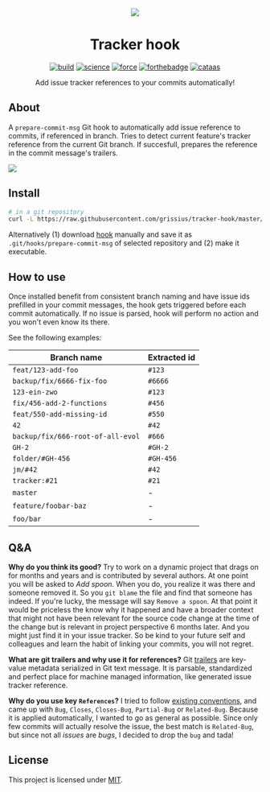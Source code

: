 <div align="center">

<img src="https://media1.tenor.com/images/4a5dcfcd22b47759b5e5729d48abc92c/tenor.gif?itemid=5532602" />

# Tracker hook

[![build](https://forthebadge.com/images/badges/fuck-it-ship-it.svg)](https://travis-ci.com/grissius/tracker-hook/builds)
[![science](https://forthebadge.com/images/badges/built-with-science.svg)](https://en.wikipedia.org/wiki/Science)
[![force](https://forthebadge.com/images/badges/powered-by-electricity.svg)](https://www.starwars.com/databank/force-lightning)
[![forthebadge](https://forthebadge.com/images/badges/uses-badges.svg)](https://forthebadge.com)
[![cataas](https://forthebadge.com/images/badges/contains-cat-gifs.svg)](https://cataas.com/)

Add issue tracker references to your commits automatically!

</div>

## About

A `prepare-commit-msg` Git hook to automatically add issue reference to commits, if referenced in branch.
Tries to detect current feature's tracker reference from the current Git branch.
If succesfull, prepares the reference in the commit message's trailers.

![](https://i.imgur.com/L4BasUu.gif)

## Install

```bash
# in a git repository
curl -L https://raw.githubusercontent.com/grissius/tracker-hook/master/scripts/install.sh | bash
```

Alternatively (1) download [hook](https://raw.githubusercontent.com/grissius/tracker-hook/master/hook.sh) manually and save it as `.git/hooks/prepare-commit-msg` of selected repository and (2) make it executable.

## How to use

Once installed benefit from consistent branch naming and have issue ids prefilled in your commit messages, the hook gets triggered before each commit automatically.
If no issue is parsed, hook will perform no action and you won't even know its there.

See the following examples:

| Branch name                       | Extracted id |
| --------------------------------- | ------------ |
| `feat/123-add-foo`                | `#123`       |
| `backup/fix/6666-fix-foo`         | `#6666`      |
| `123-ein-zwo`                     | `#123`       |
| `fix/456-add-2-functions`         | `#456`       |
| `feat/550-add-missing-id`         | `#550`       |
| `42`                              | `#42`        |
| `backup/fix/666-root-of-all-evol` | `#666`       |
| `GH-2`                            | `#GH-2`      |
| `folder/#GH-456`                  | `#GH-456`    |
| `jm/#42`                          | `#42`        |
| `tracker:#21`                     | `#21`        |
| `master`                          | -            |
| `feature/foobar-baz`              | -            |
| `foo/bar`                         | -            |

## Q&A

**Why do you think its good?**
Try to work on a dynamic project that drags on for months and years and is contributed by several authors. At one point you will be asked to _Add spoon_. When you do, you realize it was there and someone removed it. So you `git blame` the file and find that someone has indeed. If you're lucky, the message will say `Remove a spoon`. At that point it would be priceless the know why it happened and have a broader context that might not have been relevant for the source code change at the time of the change but is relevant in project perspective 6 months later. And you might just find it in your issue tracker. So be kind to your future self and colleagues and learn the habit of linking your commits, you will not regret.

**What are git trailers and why use it for references?**
Git [trailers](https://git-scm.com/docs/git-interpret-trailers) are key-value metadata serialized in Git text message. It is parsable, standardized and perfect place for machine managed information, like generated issue tracker reference.

**Why do you use key `References`?**
I tried to follow [existing conventions](https://git.wiki.kernel.org/index.php/CommitMessageConventions), and came up with `Bug`, `Closes`, `Closes-Bug`, `Partial-Bug` or `Related-Bug`. Because it is applied automatically, I wanted to go as general as possible. Since only few commits will actually resolve the issue, the best match is `Related-Bug`, but since not all _issues_ are _bugs_, I decided to drop the `bug` and tada!

## License

This project is licensed under [MIT](./LICENSE).
